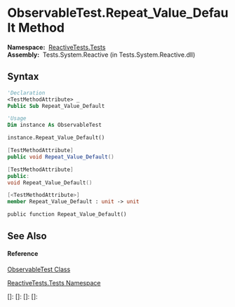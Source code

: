 # ObservableTest.Repeat\_Value\_Default Method

**Namespace:**  [ReactiveTests.Tests](ReactiveTests.Tests\ReactiveTests.Tests.md)  
**Assembly:**  Tests.System.Reactive (in Tests.System.Reactive.dll)

## Syntax

```vb
'Declaration
<TestMethodAttribute> _
Public Sub Repeat_Value_Default
```

```vb
'Usage
Dim instance As ObservableTest

instance.Repeat_Value_Default()
```

```csharp
[TestMethodAttribute]
public void Repeat_Value_Default()
```

```c++
[TestMethodAttribute]
public:
void Repeat_Value_Default()
```

```fsharp
[<TestMethodAttribute>]
member Repeat_Value_Default : unit -> unit 
```

```jscript
public function Repeat_Value_Default()
```

## See Also

#### Reference

[ObservableTest Class](ObservableTest\ObservableTest.md)

[ReactiveTests.Tests Namespace](ReactiveTests.Tests\ReactiveTests.Tests.md)

[]: 
[]: 
[]: 
[]: 